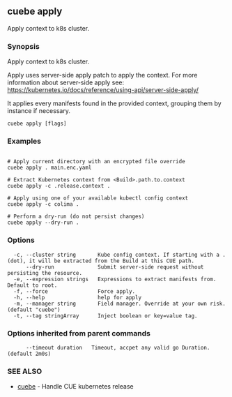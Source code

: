 ## cuebe apply

Apply context to k8s cluster.

### Synopsis

Apply context to k8s cluster.

Apply uses server-side apply patch to apply the context.
For more information about server-side apply see:
  https://kubernetes.io/docs/reference/using-api/server-side-apply/

It applies every manifests found in the provided context,
grouping them by instance if necessary.


```
cuebe apply [flags]
```

### Examples

```

# Apply current directory with an encrypted file override
cuebe apply . main.enc.yaml

# Extract Kubernetes context from <Build>.path.to.context
cuebe apply -c .release.context .

# Apply using one of your available kubectl config context
cuebe apply -c colima .

# Perform a dry-run (do not persist changes)
cuebe apply --dry-run .

```

### Options

```
  -c, --cluster string       Kube config context. If starting with a . (dot), it will be extracted from the Build at this CUE path.
      --dry-run              Submit server-side request without persisting the resource.
  -e, --expression strings   Expressions to extract manifests from. Default to root.
  -f, --force                Force apply.
  -h, --help                 help for apply
  -m, --manager string       Field manager. Override at your own risk. (default "cuebe")
  -t, --tag stringArray      Inject boolean or key=value tag.
```

### Options inherited from parent commands

```
      --timeout duration   Timeout, accpet any valid go Duration. (default 2m0s)
```

### SEE ALSO

* [cuebe](cli/cuebe.md)	 - Handle CUE kubernetes release

